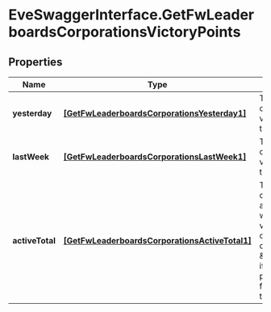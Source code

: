 # EveSwaggerInterface.GetFwLeaderboardsCorporationsVictoryPoints

## Properties
Name | Type | Description | Notes
------------ | ------------- | ------------- | -------------
**yesterday** | [**[GetFwLeaderboardsCorporationsYesterday1]**](GetFwLeaderboardsCorporationsYesterday1.md) | Top 10 ranking of corporations by victory points in the past day | 
**lastWeek** | [**[GetFwLeaderboardsCorporationsLastWeek1]**](GetFwLeaderboardsCorporationsLastWeek1.md) | Top 10 ranking of corporations by victory points in the past week | 
**activeTotal** | [**[GetFwLeaderboardsCorporationsActiveTotal1]**](GetFwLeaderboardsCorporationsActiveTotal1.md) | Top 10 ranking of corporations active in faction warfare by total victory points. A corporation is considered \&quot;active\&quot; if they have participated in faction warfare in the past 14 days. | 


